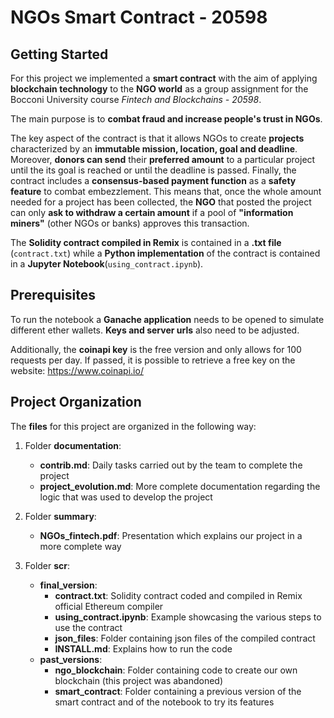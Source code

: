# NGOs Smart Contract - 20598

## Getting Started
For this project we implemented a __smart contract__ with the aim of applying __blockchain technology__ to the __NGO world__ as a group assignment for the Bocconi University course _Fintech and Blockchains - 20598_.

The main purpose is to __combat fraud and increase people's trust in NGOs__.

The key aspect of the contract is that it allows NGOs to create __projects__ characterized by an __immutable mission, location, goal and deadline__. Moreover, __donors can send__ their __preferred amount__ to a particular project until the its goal is reached or until the deadline is passed. Finally, the contract includes a __consensus-based payment function__ as a __safety feature__ to combat embezzlement. This means that, once the whole amount needed for a project has been collected, the __NGO__ that posted the project can only __ask to withdraw a certain amount__ if a pool of __"information miners"__ (other NGOs or banks) approves this transaction.

The __Solidity contract compiled in Remix__ is contained in a __.txt file__ (`contract.txt`) while a __Python implementation__ of the contract is contained in a __Jupyter Notebook__(`using_contract.ipynb`).

## Prerequisites
To run the notebook a __Ganache application__ needs to be opened to simulate different ether wallets. 
__Keys and server urls__ also need to be adjusted.

Additionally, the __coinapi key__ is the free version and only allows for 100 requests per day. If passed, it is possible to retrieve a free key on the website: https://www.coinapi.io/

## Project Organization
The __files__ for this project are organized in the following way:

1.  Folder __documentation__:
    *  __contrib.md__: Daily tasks carried out by the team to complete the project
    *  __project_evolution.md__: More complete documentation regarding the logic that was used to develop the project    
    
2.  Folder __summary__:
    *  __NGOs_fintech.pdf__: Presentation which explains our project in a more complete way
    
3.  Folder __scr__:
    *  __final_version__:
        *  __contract.txt__: Solidity contract coded and compiled in Remix official Ethereum compiler
        *  __using_contract.ipynb__: Example showcasing the various steps to use the contract
        *  __json_files__: Folder containing json files of the compiled contract
        *  __INSTALL.md__: Explains how to run the code 
    *  __past_versions__:
        *  __ngo_blockchain__: Folder containing code to create our own blockchain (this project was abandoned)
        *  __smart_contract__: Folder containing a previous version of the smart contract and of the notebook to try its features

